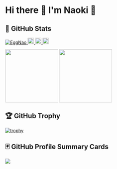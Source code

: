 # Hi there 👋  I'm Naoki 🥚
<!--
**EggNao/EggNao** is a ✨ _special_ ✨ repository because its `README.md` (this file) appears on your GitHub profile.

Here are some ideas to get you started:

- 🔭 I’m currently working on ...
- 🌱 I’m currently learning ...
- 👯 I’m looking to collaborate on ...
- 🤔 I’m looking for help with ...
- 💬 Ask me about ...
- 📫 How to reach me: ...
- 😄 Pronouns: ...
- ⚡ Fun fact: ...
-->
## 💫 GitHub Stats<br>

<p align="left"> 
  <a href="https://github.com/EggNao/EggNao/">
    <img src="https://komarev.com/ghpvc/?username=EggNao" alt="EggNao" />
  </a>
  <a href="http://twitter.com/EggNao">
    <img height="20" src="https://img.shields.io/twitter/follow/EggNao?label=Twitter&logo=twitter&style=flat" />
  </a>
  <a href="https://github.com/EggNao">
    <img height="20" src="https://img.shields.io/github/followers/EggNao?label=follow&logo=github&style=flat" />
  </a>
  <a href="https://stackoverflow.com/users/5720201/EggNao">
    <img height="20" src="https://img.shields.io/stackexchange/stackoverflow/r/5720201?label=StackOverflow&logo=stack-overflow&style=flat" />
  </a>
</p>

<div>
  <img height="170" align="left" src="https://github-readme-stats.vercel.app/api?username=EggNao&count_private=true&show_icons=true&theme=onedark">
  <img height="170"  src="https://github-readme-stats.vercel.app/api/top-langs/?username=EggNao&count_private=true&show_icons=true&theme=onedark&layout=compact">
</div>

## 🏆 GitHub Trophy<br>
[![trophy](https://github-profile-trophy.vercel.app/?username=EggNao&theme=onedark)](https://github.com/ryo-ma/github-profile-trophy)

## 🃏 GitHub Profile Summary Cards
![](https://github-profile-summary-cards.vercel.app/api/cards/profile-details?username=EggNao&theme=monokai)

